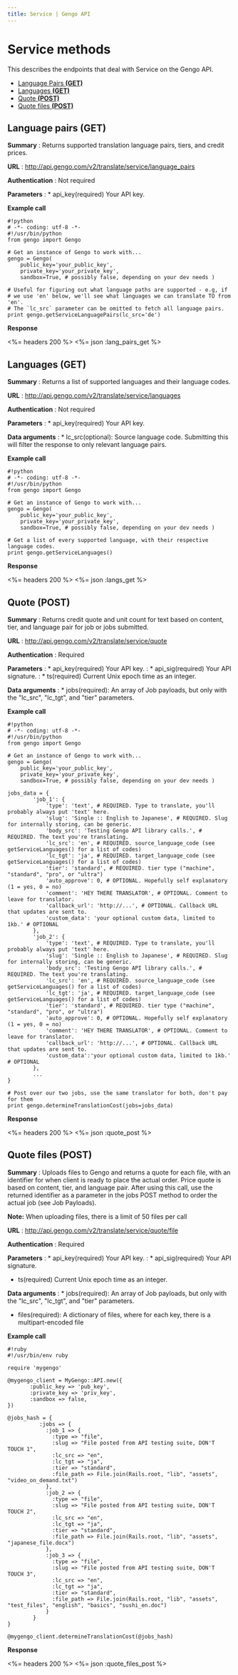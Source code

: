 ```yaml
---
title: Service | Gengo API
---
```


# Service methods

This describes the endpoints that deal with Service on the Gengo API.

* [Language Pairs __(GET)__](#language-pairs-get)
* [Languages __(GET)__](#languages-get)
* [Quote __(POST)__](#quote-post)
* [Quote files __(POST)__](#quote-files-post)


## Language pairs (GET)

__Summary__
: Returns supported translation language pairs, tiers, and credit prices.

__URL__
: http://api.gengo.com/v2/translate/service/language_pairs

__Authentication__
: Not required

__Parameters__
: * api_key(required) Your API key.

__Example call__

    #!python
    # -*- coding: utf-8 -*-
    #!/usr/bin/python
    from gengo import Gengo

    # Get an instance of Gengo to work with...
    gengo = Gengo(
        public_key='your_public_key',
        private_key='your_private_key',
        sandbox=True, # possibly false, depending on your dev needs )

    # Useful for figuring out what language paths are supported - e.g, if 
    # we use 'en' below, we'll see what languages we can translate TO from 'en'.
    # The `lc_src` parameter can be omitted to fetch all language pairs.
    print gengo.getServiceLanguagePairs(lc_src='de')

__Response__

<%= headers 200 %>
<%= json :lang_pairs_get %>

## Languages (GET)

__Summary__
: Returns a list of supported languages and their language codes.

__URL__
: http://api.gengo.com/v2/translate/service/languages

__Authentication__
: Not required

__Parameters__
: * api_key(required) Your API key.

__Data arguments__
: * lc_src(optional): Source language code. Submitting this will filter the response to only relevant language pairs.

__Example call__

    #!python
    # -*- coding: utf-8 -*-
    #!/usr/bin/python
    from gengo import Gengo

    # Get an instance of Gengo to work with...
    gengo = Gengo(
        public_key='your_public_key',
        private_key='your_private_key',
        sandbox=True, # possibly false, depending on your dev needs )

    # Get a list of every supported language, with their respective language codes.
    print gengo.getServiceLanguages()


__Response__

<%= headers 200 %>
<%= json :langs_get %>

## Quote (POST)

__Summary__
: Returns credit quote and unit count for text based on content, tier, and language pair for job or jobs submitted.

__URL__
: http://api.gengo.com/v2/translate/service/quote

__Authentication__
: Required

__Parameters__
: * api_key(required) Your API key.
: * api_sig(required) Your API signature.
: * ts(required) Current Unix epoch time as an integer.

__Data arguments__
: * jobs(required): An array of Job payloads, but only with the "lc_src", "lc_tgt", and "tier" parameters.

__Example call__

    #!python
    # -*- coding: utf-8 -*-
    #!/usr/bin/python
    from gengo import Gengo

    # Get an instance of Gengo to work with...
    gengo = Gengo(
        public_key='your_public_key',
        private_key='your_private_key',
        sandbox=True, # possibly false, depending on your dev needs )

    jobs_data = {
            'job_1': {
                'type': 'text', # REQUIRED. Type to translate, you'll probably always put 'text' here.
                'slug': 'Single :: English to Japanese', # REQUIRED. Slug for internally storing, can be generic.
                'body_src': 'Testing Gengo API library calls.', # REQUIRED. The text you're translating.
                'lc_src': 'en', # REQUIRED. source_language_code (see getServiceLanguages() for a list of codes)
                'lc_tgt': 'ja', # REQUIRED. target_language_code (see getServiceLanguages() for a list of codes)
                'tier': 'standard', # REQUIRED. tier type ("machine", "standard", "pro", or "ultra")
                'auto_approve': 0, # OPTIONAL. Hopefully self explanatory (1 = yes, 0 = no)
                'comment': 'HEY THERE TRANSLATOR', # OPTIONAL. Comment to leave for translator.
                'callback_url': 'http://...', # OPTIONAL. Callback URL that updates are sent to.
                'custom_data': 'your optional custom data, limited to 1kb.' # OPTIONAL
            },
            'job_2': {
                'type': 'text', # REQUIRED. Type to translate, you'll probably always put 'text' here.
                'slug': 'Single :: English to Japanese', # REQUIRED. Slug for internally storing, can be generic.
                'body_src': 'Testing Gengo API library calls.', # REQUIRED. The text you're translating.
                'lc_src': 'en', # REQUIRED. source_language_code (see getServiceLanguages() for a list of codes)
                'lc_tgt': 'ja', # REQUIRED. target_language_code (see getServiceLanguages() for a list of codes)
                'tier': 'standard', # REQUIRED. tier type ("machine", "standard", "pro", or "ultra")
                'auto_approve': 0, # OPTIONAL. Hopefully self explanatory (1 = yes, 0 = no)
                'comment': 'HEY THERE TRANSLATOR', # OPTIONAL. Comment to leave for translator.
                'callback_url': 'http://...', # OPTIONAL. Callback URL that updates are sent to.
                'custom_data':'your optional custom data, limited to 1kb.' # OPTIONAL
            },
            ...
    }

    # Post over our two jobs, use the same translator for both, don't pay for them
    print gengo.determineTranslationCost(jobs=jobs_data)

__Response__

<%= headers 200 %>
<%= json :quote_post %>

## Quote files (POST)

__Summary__
: Uploads files to Gengo and returns a quote for each file, with an identifier for when client is ready to place the actual order. Price quote is based on content, tier, and language pair. After using this call, use the returned identifier as a parameter in the jobs POST method to order the actual job (see Job Payloads).

  __Note:__ When uploading files, there is a limit of 50 files per call

__URL__
: http://api.gengo.com/v2/translate/service/quote/file

__Authentication__
: Required

__Parameters__
: * api_key(required) Your API key.
: * api_sig(required) Your API signature.
  * ts(required) Current Unix epoch time as an integer.

__Data arguments__
: * jobs(required): An array of Job payloads, but only with the "lc_src", "lc_tgt", and "tier" parameters.
  * files(required): A dictionary of files, where for each key, there is a multipart-encoded file

__Example call__


    #!ruby
    #!/usr/bin/env ruby

    require 'mygengo'

    @mygengo_client = MyGengo::API.new({
           :public_key => 'pub_key',
           :private_key => 'priv_key',
           :sandbox => false,
    })

    @jobs_hash = {
              :jobs => {
                :job_1 => {
                  :type => "file",
                  :slug => "File posted from API testing suite, DON'T TOUCH 1",
                  :lc_src => "en",
                  :lc_tgt => "ja",
                  :tier => "standard",
                  :file_path => File.join(Rails.root, "lib", "assets", "video_on_demand.txt")
                },
                :job_2 => {
                  :type => "file",
                  :slug => "File posted from API testing suite, DON'T TOUCH 2",
                  :lc_src => "en",
                  :lc_tgt => "ja",
                  :tier => "standard",
                  :file_path => File.join(Rails.root, "lib", "assets", "japanese_file.docx")
                },
                :job_3 => {
                  :type => "file",
                  :slug => "File posted from API testing suite, DON'T TOUCH 3",
                  :lc_src => "en",
                  :lc_tgt => "ja",
                  :tier => "standard",
                  :file_path => File.join(Rails.root, "lib", "assets", "test_files", "english", "basics", "sushi_en.doc")
                }
            }
    }

    @mygengo_client.determineTranslationCost(@jobs_hash)

__Response__

<%= headers 200 %>
<%= json :quote_files_post %>
